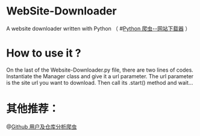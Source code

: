 # WebSite-Downloader 
A website downloader written with Python 
（ #[Python 爬虫--网站下载器](https://blog.csdn.net/LiebeULQQ/article/details/82749556) ）
# How to use it ?
On the last of the Website-Downloader.py file, there are two lines of codes. Instantiate the Manager class and give it a url parameter. The url parameter is the site url you want to download. Then call its .start() method and wait...

# 其他推荐：
@[Github 用户及仓库分析爬虫](https://github.com/taoste/Github/README.md)
